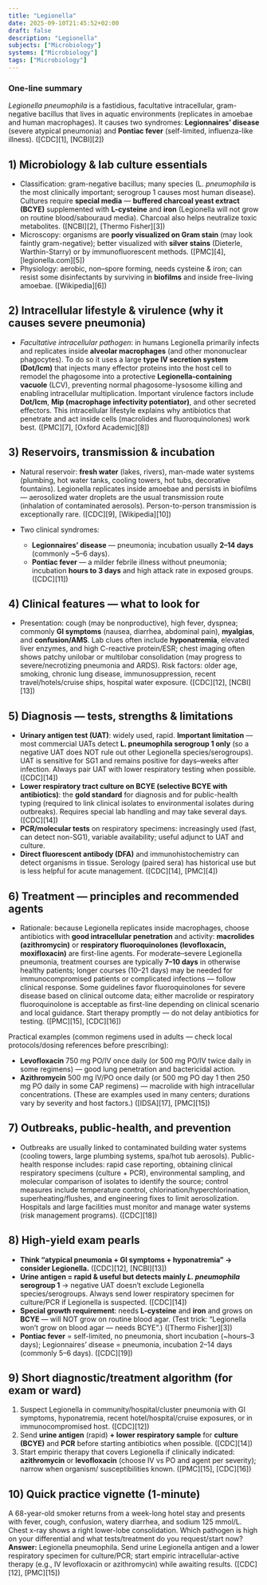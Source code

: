 ```yaml
---
title: "Legionella"
date: 2025-09-10T21:45:52+02:00
draft: false
description: "Legionella"
subjects: ["Microbiology"]
systems: ["Microbiology"]
tags: ["Microbiology"]
---
```



### One-line summary

*Legionella pneumophila* is a fastidious, facultative intracellular, gram-negative bacillus that lives in aquatic environments (replicates in amoebae and human macrophages). It causes two syndromes: **Legionnaires’ disease** (severe atypical pneumonia) and **Pontiac fever** (self-limited, influenza-like illness). ([CDC][1], [NCBI][2])



## 1) Microbiology & lab culture essentials

* Classification: gram-negative bacillus; many species (L. *pneumophila* is the most clinically important; serogroup 1 causes most human disease). Cultures require **special media** — **buffered charcoal yeast extract (BCYE)** supplemented with **L-cysteine** and **iron** (Legionella will not grow on routine blood/sabouraud media). Charcoal also helps neutralize toxic metabolites. ([NCBI][2], [Thermo Fisher][3])
* Microscopy: organisms are **poorly visualized on Gram stain** (may look faintly gram-negative); better visualized with **silver stains** (Dieterle, Warthin-Starry) or by immunofluorescent methods. ([PMC][4], [legionella.com][5])
* Physiology: aerobic, non–spore forming, needs cysteine & iron; can resist some disinfectants by surviving in **biofilms** and inside free-living amoebae. ([Wikipedia][6])



## 2) Intracellular lifestyle & virulence (why it causes severe pneumonia)

* *Facultative intracellular pathogen*: in humans Legionella primarily infects and replicates inside **alveolar macrophages** (and other mononuclear phagocytes). To do so it uses a large **type IV secretion system (Dot/Icm)** that injects many effector proteins into the host cell to remodel the phagosome into a protective **Legionella-containing vacuole** (LCV), preventing normal phagosome-lysosome killing and enabling intracellular multiplication. Important virulence factors include **Dot/Icm**, **Mip (macrophage infectivity potentiator)**, and other secreted effectors. This intracellular lifestyle explains why antibiotics that penetrate and act inside cells (macrolides and fluoroquinolones) work best. ([PMC][7], [Oxford Academic][8])



## 3) Reservoirs, transmission & incubation

* Natural reservoir: **fresh water** (lakes, rivers), man-made water systems (plumbing, hot water tanks, cooling towers, hot tubs, decorative fountains). Legionella replicates inside amoebae and persists in biofilms — aerosolized water droplets are the usual transmission route (inhalation of contaminated aerosols). Person-to-person transmission is exceptionally rare. ([CDC][9], [Wikipedia][10])
* Two clinical syndromes:

  * **Legionnaires’ disease** — pneumonia; incubation usually **2–14 days** (commonly \~5–6 days).
  * **Pontiac fever** — a milder febrile illness without pneumonia; incubation **hours to 3 days** and high attack rate in exposed groups. ([CDC][11])



## 4) Clinical features — what to look for

* Presentation: cough (may be nonproductive), high fever, dyspnea; commonly **GI symptoms** (nausea, diarrhea, abdominal pain), **myalgias**, and **confusion/AMS**. Lab clues often include **hyponatremia**, elevated liver enzymes, and high C-reactive protein/ESR; chest imaging often shows patchy unilobar or multilobar consolidation (may progress to severe/necrotizing pneumonia and ARDS). Risk factors: older age, smoking, chronic lung disease, immunosuppression, recent travel/hotels/cruise ships, hospital water exposure. ([CDC][12], [NCBI][13])



## 5) Diagnosis — tests, strengths & limitations

* **Urinary antigen test (UAT)**: widely used, rapid. **Important limitation** — most commercial UATs detect **L. pneumophila serogroup 1 only** (so a negative UAT does NOT rule out other Legionella species/serogroups). UAT is sensitive for SG1 and remains positive for days–weeks after infection. Always pair UAT with lower respiratory testing when possible. ([CDC][14])
* **Lower respiratory tract culture on BCYE (selective BCYE with antibiotics)**: the **gold standard** for diagnosis and for public-health typing (required to link clinical isolates to environmental isolates during outbreaks). Requires special lab handling and may take several days. ([CDC][14])
* **PCR/molecular tests** on respiratory specimens: increasingly used (fast, can detect non-SG1), variable availability; useful adjunct to UAT and culture.
* **Direct fluorescent antibody (DFA)** and immunohistochemistry can detect organisms in tissue. Serology (paired sera) has historical use but is less helpful for acute management. ([CDC][14], [PMC][4])



## 6) Treatment — principles and recommended agents

* Rationale: because Legionella replicates inside macrophages, choose antibiotics with **good intracellular penetration** and activity: **macrolides (azithromycin)** or **respiratory fluoroquinolones (levofloxacin, moxifloxacin)** are first-line agents. For moderate–severe Legionella pneumonia, treatment courses are typically **7–10 days** in otherwise healthy patients; longer courses (10–21 days) may be needed for immunocompromised patients or complicated infections — follow clinical response. Some guidelines favor fluoroquinolones for severe disease based on clinical outcome data; either macrolide or respiratory fluoroquinolone is acceptable as first-line depending on clinical scenario and local guidance. Start therapy promptly — do not delay antibiotics for testing. ([PMC][15], [CDC][16])

Practical examples (common regimens used in adults — check local protocols/dosing references before prescribing):

* **Levofloxacin** 750 mg PO/IV once daily (or 500 mg PO/IV twice daily in some regimens) — good lung penetration and bactericidal action.
* **Azithromycin** 500 mg IV/PO once daily (or 500 mg PO day 1 then 250 mg PO daily in some CAP regimens) — macrolide with high intracellular concentrations.
  (These are examples used in many centers; durations vary by severity and host factors.) ([IDSA][17], [PMC][15])



## 7) Outbreaks, public-health, and prevention

* Outbreaks are usually linked to contaminated building water systems (cooling towers, large plumbing systems, spa/hot tub aerosols). Public-health response includes: rapid case reporting, obtaining clinical respiratory specimens (culture + PCR), environmental sampling, and molecular comparison of isolates to identify the source; control measures include temperature control, chlorination/hyperchlorination, superheating/flushes, and engineering fixes to limit aerosolization. Hospitals and large facilities must monitor and manage water systems (risk management programs). ([CDC][18])



## 8) High-yield exam pearls

* **Think “atypical pneumonia + GI symptoms + hyponatremia” → consider Legionella.** ([CDC][12], [NCBI][13])
* **Urine antigen = rapid & useful but detects mainly *L. pneumophila* serogroup 1** → negative UAT doesn’t exclude Legionella species/serogroups. Always send lower respiratory specimen for culture/PCR if Legionella is suspected. ([CDC][14])
* **Special growth requirement**: needs **L-cysteine** and **iron** and grows on **BCYE** — will NOT grow on routine blood agar. (Test trick: “Legionella won’t grow on blood agar — needs BCYE”.) ([Thermo Fisher][3])
* **Pontiac fever** = self-limited, no pneumonia, short incubation (\~hours–3 days); Legionnaires’ disease = pneumonia, incubation 2–14 days (commonly 5–6 days). ([CDC][19])



## 9) Short diagnostic/treatment algorithm (for exam or ward)

1. Suspect Legionella in community/hospital/cluster pneumonia with GI symptoms, hyponatremia, recent hotel/hospital/cruise exposures, or in immunocompromised host. ([CDC][12])
2. Send **urine antigen** (rapid) **+ lower respiratory sample** for **culture (BCYE)** and **PCR** before starting antibiotics when possible. ([CDC][14])
3. Start empiric therapy that covers Legionella if clinically indicated: **azithromycin** or **levofloxacin** (choose IV vs PO and agent per severity); narrow when organism/ susceptibilities known. ([PMC][15], [CDC][16])



## 10) Quick practice vignette (1-minute)

A 68-year-old smoker returns from a week-long hotel stay and presents with fever, cough, confusion, watery diarrhea, and sodium 125 mmol/L. Chest x-ray shows a right lower-lobe consolidation. Which pathogen is high on your differential and what tests/treatment do you request/start now?
**Answer:** Legionella pneumophila. Send urine Legionella antigen and a lower respiratory specimen for culture/PCR; start empiric intracellular-active therapy (e.g., IV levofloxacin or azithromycin) while awaiting results. ([CDC][12], [PMC][15])
